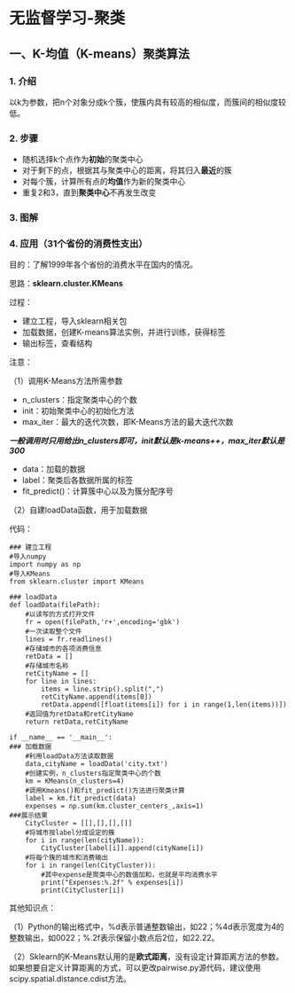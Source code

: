 # 无监督学习-聚类

## 一、K-均值（K-means）聚类算法

### 1. 介绍

以k为参数，把n个对象分成k个簇，使簇内具有较高的相似度，而簇间的相似度较低。

### 2. 步骤

+ 随机选择k个点作为**初始**的聚类中心
+ 对于剩下的点，根据其与聚类中心的距离，将其归入**最近**的簇
+ 对每个簇，计算所有点的**均值**作为新的聚类中心
+ 重复2和3，直到**聚类中心**不再发生改变

### 3. 图解

### 4. 应用（31个省份的消费性支出）

目的：了解1999年各个省份的消费水平在国内的情况。

思路：**sklearn.cluster.KMeans**

过程：

+ 建立工程，导入sklearn相关包
+ 加载数据，创建K-means算法实例，并进行训练，获得标签
+ 输出标签，查看结构

注意：

（1）调用K-Means方法所需参数

+ n_clusters：指定聚类中心的个数
+ init：初始聚类中心的初始化方法
+ max_iter：最大的迭代次数，即K-Means方法的最大迭代次数

***一般调用时只用给出n_clusters即可，init默认是k-means++，max_iter默认是300***

+ data：加载的数据
+ label：聚类后各数据所属的标签
+ fit_predict()：计算簇中心以及为簇分配序号

（2）自建loadData函数，用于加载数据

代码：

```
### 建立工程
#导入numpy
import numpy as np
#导入KMeans
from sklearn.cluster import KMeans

### loadData
def loadData(filePath):
    #以读写的方式打开文件
    fr = open(filePath,'r+',encoding='gbk')
    #一次读取整个文件
    lines = fr.readlines()
    #存储城市的各项消费信息
    retData = []
    #存储城市名称
    retCityName = []
    for line in lines:
        items = line.strip().split(",")
        retCityName.append(items[0])
        retData.append([float(items[i]) for i in range(1,len(items))])
    #返回值为retData和retCityName
    return retData,retCityName
 
if __name__ == '__main__':
### 加载数据
    #利用loadData方法读取数据
    data,cityName = loadData('city.txt')
    #创建实例，n_clusters指定聚类中心的个数
    km = KMeans(n_clusters=4)
    #调用Kmeans()和fit_predict()方法进行聚类计算
    label = km.fit_predict(data)
    expenses = np.sum(km.cluster_centers_,axis=1)
###展示结果
    CityCluster = [[],[],[],[]]
    #将城市按label分成设定的簇
    for i in range(len(cityName)):
        CityCluster[label[i]].append(cityName[i])
    #将每个簇的城市和消费输出
    for i in range(len(CityCluster)):
        #其中expense是聚类中心的数值加和，也就是平均消费水平
        print("Expenses:%.2f" % expenses[i])
        print(CityCluster[i])
```

其他知识点：

（1）Python的输出格式中，%d表示普通整数输出，如22；%4d表示宽度为4的整数输出，如0022；%.2f表示保留小数点后2位，如22.22。

（2）Sklearn的K-Means默认用的是**欧式距离**，没有设定计算距离方法的参数。如果想要自定义计算距离的方式，可以更改pairwise.py源代码，建议使用scipy.spatial.distance.cdist方法。
